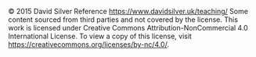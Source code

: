 © 2015 David Silver
Reference https://www.davidsilver.uk/teaching/
Some content sourced from third parties and not covered by the license.
This work is licensed under Creative Commons Attribution-NonCommercial 4.0 International License.
 To view a copy of this license, visit https://creativecommons.org/licenses/by-nc/4.0/.